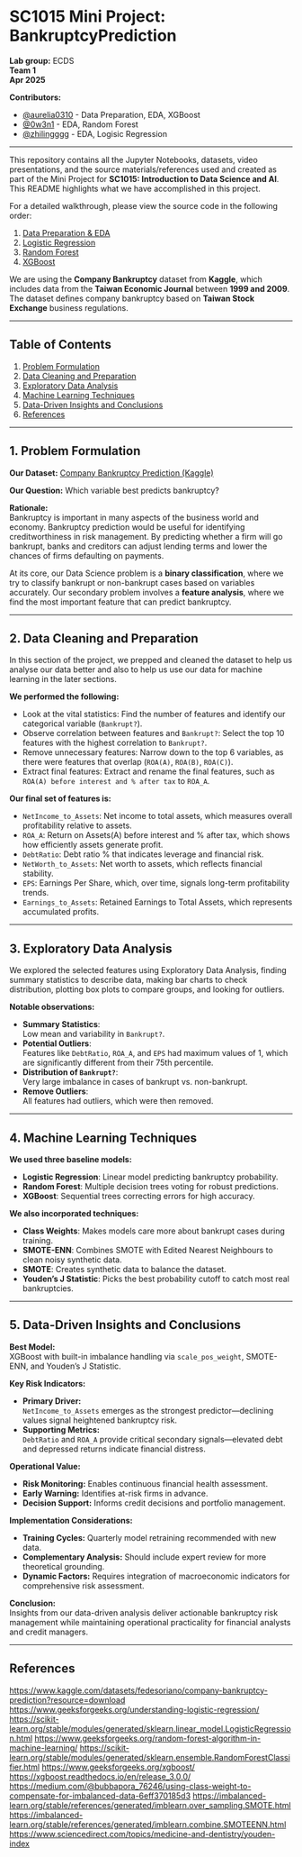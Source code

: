 # SC1015 Mini Project: BankruptcyPrediction

**Lab group:** ECDS  
**Team 1**  
**Apr 2025**

**Contributors:**  
- [@aurelia0310](https://github.com/aurelia0310) - Data Preparation, EDA, XGBoost
- [@0w3n1](https://github.com/0w3n1) - EDA, Random Forest
- [@zhilingggg](https://github.com/zhilingggg) - EDA, Logisic Regression

---

This repository contains all the Jupyter Notebooks, datasets, video presentations, and the source materials/references used and created as part of the Mini Project for **SC1015: Introduction to Data Science and AI**.  
This README highlights what we have accomplished in this project.

For a detailed walkthrough, please view the source code in the following order:

1. [Data Preparation & EDA](data_preparation_eda.ipynb)  
2. [Logistic Regression](logistic_regression.ipynb)  
3. [Random Forest](random_forest.ipynb)  
4. [XGBoost](xgboost.ipynb)


We are using the **Company Bankruptcy** dataset from **Kaggle**, which includes data from the **Taiwan Economic Journal** between **1999 and 2009**. The dataset defines company bankruptcy based on **Taiwan Stock Exchange** business regulations.


---

## Table of Contents
1. [Problem Formulation](#1-problem-formulation)  
2. [Data Cleaning and Preparation](#2-data-cleaning-and-preparation)  
3. [Exploratory Data Analysis](#3-exploratory-data-analysis)  
4. [Machine Learning Techniques](#4-machine-learning-techniques)  
5. [Data-Driven Insights and Conclusions](#5-data-driven-insights-and-conclusions)  
6. [References](#references)

---

## 1. Problem Formulation

**Our Dataset:** [Company Bankruptcy Prediction (Kaggle)](https://www.kaggle.com/datasets/fedesoriano/company-bankruptcy-prediction?resource=download)

**Our Question:** Which variable best predicts bankruptcy?

**Rationale:**  
Bankruptcy is important in many aspects of the business world and economy. Bankruptcy prediction would be useful for identifying creditworthiness in risk management. By predicting whether a firm will go bankrupt, banks and creditors can adjust lending terms and lower the chances of firms defaulting on payments.

At its core, our Data Science problem is a **binary classification**, where we try to classify bankrupt or non-bankrupt cases based on variables accurately. Our secondary problem involves a **feature analysis**, where we find the most important feature that can predict bankruptcy.

---

## 2. Data Cleaning and Preparation

In this section of the project, we prepped and cleaned the dataset to help us analyse our data better and also to help us use our data for machine learning in the later sections.

**We performed the following:**
- Look at the vital statistics: Find the number of features and identify our categorical variable (`Bankrupt?`).
- Observe correlation between features and `Bankrupt?`: Select the top 10 features with the highest correlation to `Bankrupt?`.
- Remove unnecessary features: Narrow down to the top 6 variables, as there were features that overlap (`ROA(A)`, `ROA(B)`, `ROA(C)`).
- Extract final features: Extract and rename the final features, such as `ROA(A) before interest and % after tax` to `ROA_A`.

**Our final set of features is:**
- `NetIncome_to_Assets`: Net income to total assets, which measures overall profitability relative to assets.
- `ROA_A`: Return on Assets(A) before interest and % after tax, which shows how efficiently assets generate profit.
- `DebtRatio`: Debt ratio % that indicates leverage and financial risk.
- `NetWorth_to_Assets`: Net worth to assets, which reflects financial stability.
- `EPS`: Earnings Per Share, which, over time, signals long-term profitability trends.
- `Earnings_to_Assets`: Retained Earnings to Total Assets, which represents accumulated profits.

---

## 3. Exploratory Data Analysis

We explored the selected features using Exploratory Data Analysis, finding summary statistics to describe data, making bar charts to check distribution, plotting box plots to compare groups, and looking for outliers.

**Notable observations:**
- **Summary Statistics**:  
  Low mean and variability in `Bankrupt?`.
- **Potential Outliers**:  
  Features like `DebtRatio`, `ROA_A`, and `EPS` had maximum values of 1, which are significantly different from their 75th percentile.
- **Distribution of `Bankrupt?`**:  
  Very large imbalance in cases of bankrupt vs. non-bankrupt.
- **Remove Outliers**:  
  All features had outliers, which were then removed.

---

## 4. Machine Learning Techniques

**We used three baseline models:**
- **Logistic Regression**: Linear model predicting bankruptcy probability.
- **Random Forest**: Multiple decision trees voting for robust predictions.
- **XGBoost**: Sequential trees correcting errors for high accuracy.

**We also incorporated techniques:**
- **Class Weights**: Makes models care more about bankrupt cases during training.
- **SMOTE-ENN**: Combines SMOTE with Edited Nearest Neighbours to clean noisy synthetic data.
- **SMOTE**: Creates synthetic data to balance the dataset.
- **Youden’s J Statistic**: Picks the best probability cutoff to catch most real bankruptcies.

---

## 5. Data-Driven Insights and Conclusions

**Best Model:**  
XGBoost with built-in imbalance handling via `scale_pos_weight`, SMOTE-ENN, and Youden’s J Statistic.

**Key Risk Indicators:**
- **Primary Driver:**  
  `NetIncome_to_Assets` emerges as the strongest predictor—declining values signal heightened bankruptcy risk.
- **Supporting Metrics:**  
  `DebtRatio` and `ROA_A` provide critical secondary signals—elevated debt and depressed returns indicate financial distress.

**Operational Value:**
- **Risk Monitoring:** Enables continuous financial health assessment.
- **Early Warning:** Identifies at-risk firms in advance.
- **Decision Support:** Informs credit decisions and portfolio management.

**Implementation Considerations:**
- **Training Cycles:** Quarterly model retraining recommended with new data.
- **Complementary Analysis:** Should include expert review for more theoretical grounding.
- **Dynamic Factors:** Requires integration of macroeconomic indicators for comprehensive risk assessment.

**Conclusion:**  
Insights from our data-driven analysis deliver actionable bankruptcy risk management while maintaining operational practicality for financial analysts and credit managers.

---

## References

https://www.kaggle.com/datasets/fedesoriano/company-bankruptcy-prediction?resource=download
https://www.geeksforgeeks.org/understanding-logistic-regression/
https://scikit-learn.org/stable/modules/generated/sklearn.linear_model.LogisticRegression.html
https://www.geeksforgeeks.org/random-forest-algorithm-in-machine-learning/
https://scikit-learn.org/stable/modules/generated/sklearn.ensemble.RandomForestClassifier.html
https://www.geeksforgeeks.org/xgboost/
https://xgboost.readthedocs.io/en/release_3.0.0/
https://medium.com/@bubbapora_76246/using-class-weight-to-compensate-for-imbalanced-data-6eff370185d3
https://imbalanced-learn.org/stable/references/generated/imblearn.over_sampling.SMOTE.html
https://imbalanced-learn.org/stable/references/generated/imblearn.combine.SMOTEENN.html
https://www.sciencedirect.com/topics/medicine-and-dentistry/youden-index


